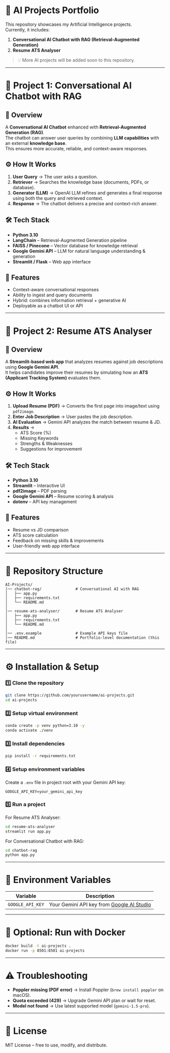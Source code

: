 # 🚀 AI Projects Portfolio

This repository showcases my Artificial Intelligence projects.  
Currently, it includes:

1. **Conversational AI Chatbot with RAG (Retrieval-Augmented Generation)**
2. **Resume ATS Analyser**

> 💡 More AI projects will be added soon to this repository.

---

# 🤖 Project 1: Conversational AI Chatbot with RAG

## 📌 Overview
A **Conversational AI Chatbot** enhanced with **Retrieval-Augmented Generation (RAG)**.  
The chatbot can answer user queries by combining **LLM capabilities** with an external **knowledge base**.  
This ensures more accurate, reliable, and context-aware responses.

## ⚙️ How It Works
1. **User Query** → The user asks a question.  
2. **Retriever** → Searches the knowledge base (documents, PDFs, or database).  
3. **Generator (LLM)** → OpenAI LLM refines and generates a final response using both the query and retrieved context.  
4. **Response** → The chatbot delivers a precise and context-rich answer.

## 🛠️ Tech Stack
- **Python 3.10**
- **LangChain** – Retrieval-Augmented Generation pipeline
- **FAISS / Pinecone** – Vector database for knowledge retrieval
- **Google Gemini API** – LLM for natural language understanding & generation
- **Streamlit / Flask** – Web app interface

## 🚀 Features
- Context-aware conversational responses  
- Ability to ingest and query documents  
- Hybrid: combines information retrieval + generative AI  
- Deployable as a chatbot UI or API  

---

# 📄 Project 2: Resume ATS Analyser

## 📌 Overview
A **Streamlit-based web app** that analyzes resumes against job descriptions using **Google Gemini API**.  
It helps candidates improve their resumes by simulating how an **ATS (Applicant Tracking System)** evaluates them.

## ⚙️ How It Works
1. **Upload Resume (PDF)** → Converts the first page into image/text using `pdf2image`.  
2. **Enter Job Description** → User pastes the job description.  
3. **AI Evaluation** → Gemini API analyzes the match between resume & JD.  
4. **Results** →  
   - ATS Score (%)  
   - Missing Keywords  
   - Strengths & Weaknesses  
   - Suggestions for improvement  

## 🛠️ Tech Stack
- **Python 3.10**
- **Streamlit** – Interactive UI
- **pdf2image** – PDF parsing
- **Google Gemini API** – Resume scoring & analysis
- **dotenv** – API key management

## 🚀 Features
- Resume vs JD comparison  
- ATS score calculation  
- Feedback on missing skills & improvements  
- User-friendly web app interface  

---

# 📂 Repository Structure
```
AI-Projects/
│── chatbot-rag/               # Conversational AI with RAG
│   ├── app.py
│   ├── requirements.txt
│   └── README.md
│
│── resume-ats-analyser/       # Resume ATS Analyser
│   ├── app.py
│   ├── requirements.txt
│   └── README.md
│
│── .env.example               # Example API keys file
│── README.md                  # Portfolio-level documentation (this file)
```

---

# ⚙️ Installation & Setup

### 1️⃣ Clone the repository
```bash
git clone https://github.com/yourusername/ai-projects.git
cd ai-projects
```

### 2️⃣ Setup virtual environment
```bash
conda create -p venv python=3.10 -y
conda activate ./venv
```

### 3️⃣ Install dependencies
```bash
pip install -r requirements.txt
```

### 4️⃣ Setup environment variables
Create a `.env` file in project root with your Gemini API key:
```
GOOGLE_API_KEY=your_gemini_api_key
```

### 5️⃣ Run a project
For Resume ATS Analyser:
```bash
cd resume-ats-analyser
streamlit run app.py
```

For Conversational Chatbot with RAG:
```bash
cd chatbot-rag
python app.py
```

---

# 🔑 Environment Variables
| Variable         | Description |
|------------------|-------------|
| `GOOGLE_API_KEY` | Your Gemini API key from [Google AI Studio](https://aistudio.google.com/) |

---

# 🐳 Optional: Run with Docker
```bash
docker build -t ai-projects .
docker run -p 8501:8501 ai-projects
```

---

# ⚠️ Troubleshooting
- **Poppler missing (PDF error)** → Install Poppler (`brew install poppler` on macOS).  
- **Quota exceeded (429)** → Upgrade Gemini API plan or wait for reset.  
- **Model not found** → Use latest supported model (`gemini-1.5-pro`).  

---

# 📜 License
MIT License – free to use, modify, and distribute.

